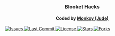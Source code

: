 <h3 align="center">Blooket Hacks</h3>
<h4 align="center">Coded by <a href="https://github.com/monkxy/">Monkxy (Jude)</h4>

<span id="badges-container">
    <img alt="Issues" src="https://img.shields.io/github/issues/monkxy/blooket-hacks?color=blue"/>
    <img alt="Last Commit" src="https://img.shields.io/github/last-commit/monkxy/blooket-hacks?color=blue"/>
    <img alt="License" src="https://img.shields.io/badge/license-RDPL-blue"/>
    <img alt="Stars" src="https://img.shields.io/github/stars/monkxy/blooket-hacks?color=blue"/>
    <img alt="Forks" src="https://img.shields.io/github/forks/monkxy/blooket-hacks?color=blue"/>
</span>
